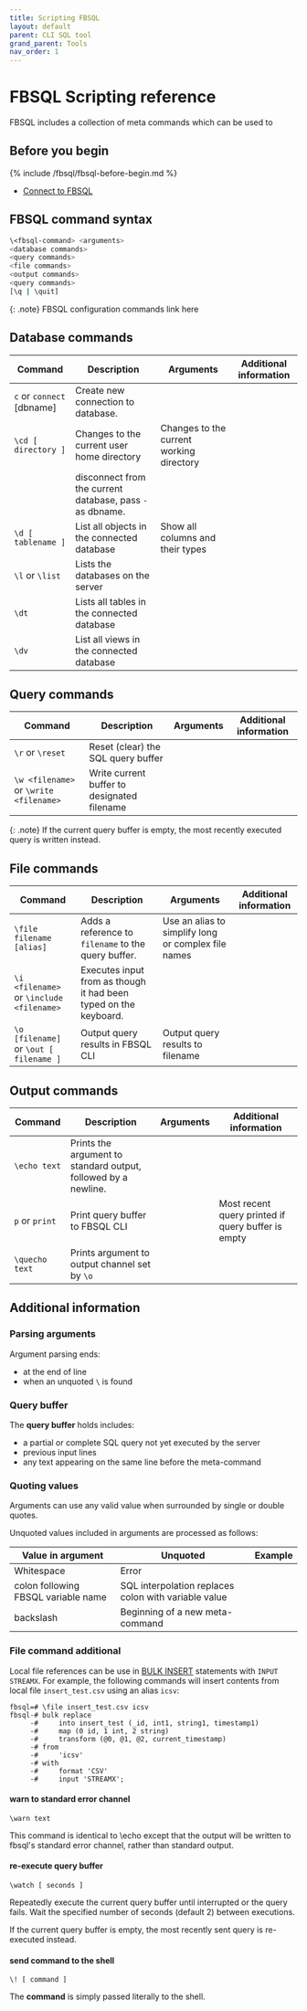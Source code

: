```yaml
---
title: Scripting FBSQL
layout: default
parent: CLI SQL tool
grand_parent: Tools
nav_order: 1
---
```

# FBSQL Scripting reference

FBSQL includes a collection of meta commands which can be used to

<!--rewrite
Anything you enter in fbsql that begins with an unquoted backslash is a fbsql meta-command that is processed by fbsql itself. These commands make fbsql more useful for administration or scripting. Meta-commands are often called slash or backslash commands.

The format of an fbsql command is the backslash, followed immediately by a command verb, then any arguments. The arguments are separated from the command verb and each other by any number of whitespace characters.

-->

## Before you begin

{% include /fbsql/fbsql-before-begin.md %}
* [Connect to FBSQL](/docs/tools/fbsql/fbsql-connect)

## FBSQL command syntax

```sh
\<fbsql-command> <arguments>
<database commands>
<query commands>
<file commands>
<output commands>
<query commands>
[\q | \quit]
```

{: .note}
FBSQL configuration commands link here

## Database commands

| Command | Description | Arguments | Additional information |
|---|---|---|---|
| `c` or `connect` [dbname] | Create new connection to database. |  |
| `\cd [ directory ]` | Changes to the current user home directory | Changes to the current working directory |  |
|   | disconnect from the current database, pass `-` as dbname.|
| `\d [ tablename ]` | List all objects in the connected database | Show all columns and their types |  |
| `\l` or `\list` | Lists the databases on the server |  |  |
| `\dt` | Lists all tables in the connected database |  |  |
| `\dv` | List all views in the connected database |  |  |

## Query commands

| Command | Description | Arguments | Additional information |
|---|---|---|---|
| `\r` or `\reset` | Reset (clear) the SQL query buffer |  |  |
| `\w <filename>` or `\write <filename>` | Write current buffer to designated filename |

{: .note}
If the current query buffer is empty, the most recently executed query is written instead.

## File commands

| Command | Description | Arguments | Additional information |
|---|---|---|---|
| `\file filename [alias]` | Adds a reference to `filename` to the query buffer. | Use an alias to simplify long or complex file names |
| `\i <filename>` or `\include <filename>`| Executes input from <filename> as though it had been typed on the keyboard. |  |  |
| `\o [filename]` or `\out [ filename ]` | Output query results in FBSQL CLI | Output query results to filename |  |

## Output commands

| Command | Description | Arguments | Additional information |
|---|---|---|---|
| `\echo text` | Prints the argument to standard output, followed by a newline. |
| `p` or `print` | Print query buffer to FBSQL CLI |  | Most recent query printed if query buffer is empty |
| `\quecho text` | Prints argument to output channel set by `\o` |

## Additional information

### Parsing arguments

Argument parsing ends:
* at the end of line
* when an unquoted `\` is found

### Query buffer

The **query buffer** holds includes:
* a partial or complete SQL query not yet executed by the server
* previous input lines
* any text appearing on the same line before the meta-command

### Quoting values

Arguments can use any valid value when surrounded by single or double quotes.

Unquoted values included in arguments are processed as follows:

| Value in argument | Unquoted | Example |
|---|---|---|
| Whitespace | Error |
| colon following FBSQL variable name |  SQL interpolation replaces colon with variable value |
| backslash | Beginning of a new meta-command |

### File command additional

Local file references can be use in [BULK INSERT](/docs/sql-guide/statements/statement-insert-bulk/) statements with `INPUT STREAMX`. For example, the following commands will insert contents from local file `insert_test.csv` using an alias `icsv`:

```
fbsql=# \file insert_test.csv icsv
fbsql-# bulk replace
     -#     into insert_test (_id, int1, string1, timestamp1)
     -#     map (0 id, 1 int, 2 string)
     -#     transform (@0, @1, @2, current_timestamp)
     -# from
     -#     'icsv'
     -# with
     -#     format 'CSV'
     -#     input 'STREAMX';
```






####  warn to standard error channel

```shell
\warn text
```

This command is identical to \echo except that the output will be written to fbsql's standard error channel, rather than standard output.

####  re-execute query buffer

```shell
\watch [ seconds ]
```

Repeatedly execute the current query buffer until interrupted or the query fails. Wait the specified number of seconds (default 2) between executions.

If the current query buffer is empty, the most recently sent query is re-executed instead.

####  send command to the shell

```shell
\! [ command ]
```

The **command** is simply passed literally to the shell.
